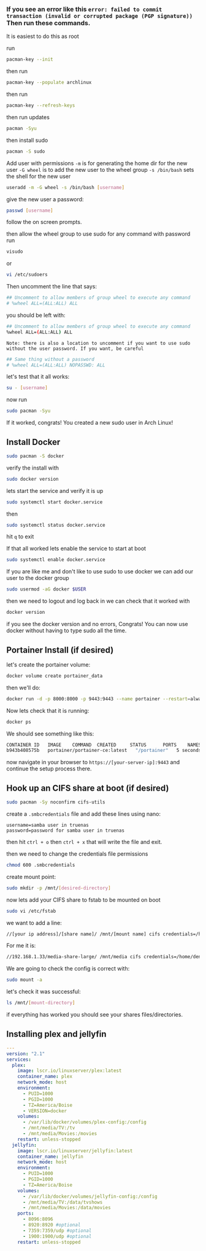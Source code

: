 ### If you see an error like this `error: failed to commit transaction (invalid or corrupted package (PGP signature))` Then run these commands.

It is easiest to do this as root

run
```bash
pacman-key --init
```

then run
```bash
pacman-key --populate archlinux
```

then run
```bash
pacman-key --refresh-keys
```

then run updates
```bash
pacman -Syu
```

then install sudo
```bash
pacman -S sudo
```

Add user with permissions
`-m` is for generating the home dir for the new user
`-G wheel` is to add the new user to the wheel group
`-s /bin/bash` sets the shell for the new user

```bash
useradd -m -G wheel -s /bin/bash [username]
```

give the new user a password:
```bash
passwd [username]
```
follow the on screen prompts.

then allow the wheel group to use sudo for any command with password
run
```bash
visudo
```
or
```bash
vi /etc/sudoers
```

Then uncomment the line that says:
```bash
## Uncomment to allow members of group wheel to execute any command
# %wheel ALL=(ALL:ALL) ALL
```
you should be left with:
```bash
## Uncomment to allow members of group wheel to execute any command
%wheel ALL=(ALL:ALL) ALL
```
`Note: there is also a location to uncomment if you want to use sudo without the user password. If you want, be careful`
```bash
## Same thing without a password
# %wheel ALL=(ALL:ALL) NOPASSWD: ALL
```

let's test that it all works:
```bash
su - [username]
```

now run
```bash
sudo pacman -Syu
```

If it worked, congrats! You created a new sudo user in Arch Linux!


## Install Docker
```bash
sudo pacman -S docker
```

verify the install with
```bash
sudo docker version
```

lets start the service and verify it is up
```bash
sudo systemctl start docker.service
```
then
```bash
sudo systemctl status docker.service
```
hit `q` to exit

If that all worked lets enable the service to start at boot
```bash
sudo systemctl enable docker.service
```

If you are like me and don't like to use sudo to use docker we can add our user to the docker group
```bash
sudo usermod -aG docker $USER
```

then we need to logout and log back in we can check that it worked with
```bash
docker version
```
if you see the docker version and no errors, Congrats! You can now use docker without having to type sudo all the time.

## Portainer Install (if desired)
let's create the portainer volume:
```bash
docker volume create portainer_data
```

then we'll do:
```bash
docker run -d -p 8000:8000 -p 9443:9443 --name portainer --restart=always -v /var/run/docker.sock:/var/run/docker.sock -v portainer_data:/data portainer/portainer-ce:latest
```

Now lets check that it is running:
```bash
docker ps
```

We should see something like this:
```bash
CONTAINER ID   IMAGE    COMMAND  CREATED     STATUS      PORTS    NAMES
b943b408575b   portainer/portainer-ce:latest   "/portainer"   5 seconds ago   Up 2 seconds   0.0.0.0:8000->8000/tcp, :::8000->8000/tcp, 0.0.0.0:9443->9443/tcp, :::9443->9443/tcp, 9000/tcp   portainer
```

now navigate in your browser to `https://[your-server-ip]:9443` and continue the setup process there.

## Hook up an CIFS share at boot (if desired)

```bash
sudo pacman -Sy noconfirm cifs-utils
```

create a `.smbcredentials` file and add these lines using nano:
```
username=samba user in truenas
password=password for samba user in truenas
```
then hit `ctrl + o` then `ctrl + x`  that will write the file and exit.

then we need to change the credentials file permissions
```bash
chmod 600 .smbcredentials
```

create mount point:
```bash
sudo mkdir -p /mnt/[desired-directory]
```

now lets add your CIFS share to fstab to be mounted on boot
```bash
sudo vi /etc/fstab
```

we want to add a line:
```bash
//[your ip address]/[share name]/ /mnt/[mount name] cifs credentials=/home/[current logged-in user]/.smbcredentials 0 0
```

For me it is:
```bash
//192.168.1.33/media-share-large/ /mnt/media cifs credentials=/home/dennis/.smbcredentials 0 0
```

We are going to check the config is correct with:
```bash
sudo mount -a
```

let's check it was successful:
```bash
ls /mnt/[mount-directory]
```

if everything has worked you should see your shares files/directories.

## Installing plex and jellyfin
```yaml
---
version: "2.1"
services:
  plex:
    image: lscr.io/linuxserver/plex:latest
    container_name: plex
    network_mode: host
    environment:
      - PUID=1000
      - PGID=1000
      - TZ=America/Boise
      - VERSION=docker
    volumes:
      - /var/lib/docker/volumes/plex-config:/config
      - /mnt/media/TV:/tv
      - /mnt/media/Movies:/movies
    restart: unless-stopped
  jellyfin:
    image: lscr.io/linuxserver/jellyfin:latest
    container_name: jellyfin
    network_mode: host
    environment:
      - PUID=1000
      - PGID=1000
      - TZ=America/Boise
    volumes:
      - /var/lib/docker/volumes/jellyfin-config:/config
      - /mnt/media/TV:/data/tvshows
      - /mnt/media/Movies:/data/movies
    ports:
      - 8096:8096
      - 8920:8920 #optional
      - 7359:7359/udp #optional
      - 1900:1900/udp #optional
    restart: unless-stopped
```

